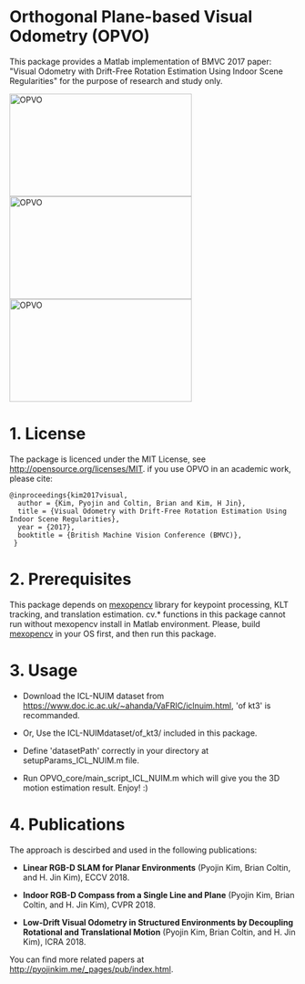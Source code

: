 # Orthogonal Plane-based Visual Odometry (OPVO)
This package provides a Matlab implementation of BMVC 2017 paper: "Visual Odometry with Drift-Free Rotation Estimation Using Indoor Scene Regularities" for the purpose of research and study only.

<a href="https://www.youtube.com/embed/sC3iiaxBhdw" target="_blank"><img src="http://img.youtube.com/vi/sC3iiaxBhdw/0.jpg" 
alt="OPVO" width="320" height="180" border="0" /></a>
<a href="https://www.youtube.com/embed/sC3iiaxBhdw" target="_blank"><img src="http://img.youtube.com/vi/sC3iiaxBhdw/1.jpg" 
alt="OPVO" width="320" height="180" border="0" /></a>
<a href="https://www.youtube.com/embed/sC3iiaxBhdw" target="_blank"><img src="http://img.youtube.com/vi/sC3iiaxBhdw/2.jpg" 
alt="OPVO" width="320" height="180" border="0" /></a>


# 1. License
The package is licenced under the MIT License, see http://opensource.org/licenses/MIT.
if you use OPVO in an academic work, please cite:

    @inproceedings{kim2017visual,
	  author = {Kim, Pyojin and Coltin, Brian and Kim, H Jin},
	  title = {Visual Odometry with Drift-Free Rotation Estimation Using Indoor Scene Regularities},
      year = {2017},
	  booktitle = {British Machine Vision Conference (BMVC)},
     }


# 2. Prerequisites
This package depends on [mexopencv](https://github.com/kyamagu/mexopencv) library for keypoint processing, KLT tracking, and translation estimation.
cv.* functions in this package cannot run without mexopencv install in Matlab environment.
Please, build [mexopencv](https://github.com/kyamagu/mexopencv) in your OS first, and then run this package.


# 3. Usage
* Download the ICL-NUIM dataset from https://www.doc.ic.ac.uk/~ahanda/VaFRIC/iclnuim.html, 'of kt3' is recommanded.

* Or, Use the ICL-NUIMdataset/of_kt3/ included in this package.

* Define 'datasetPath' correctly in your directory at setupParams_ICL_NUIM.m file.

* Run OPVO_core/main_script_ICL_NUIM.m which will give you the 3D motion estimation result. Enjoy! :)


# 4. Publications
The approach is descirbed and used in the following publications:

* **Linear RGB-D SLAM for Planar Environments** (Pyojin Kim, Brian Coltin, and H. Jin Kim), ECCV 2018.

* **Indoor RGB-D Compass from a Single Line and Plane** (Pyojin Kim, Brian Coltin, and H. Jin Kim), CVPR 2018.

* **Low-Drift Visual Odometry in Structured Environments by Decoupling Rotational and Translational Motion** (Pyojin Kim, Brian Coltin, and H. Jin Kim), ICRA 2018.

You can find more related papers at http://pyojinkim.me/_pages/pub/index.html.
